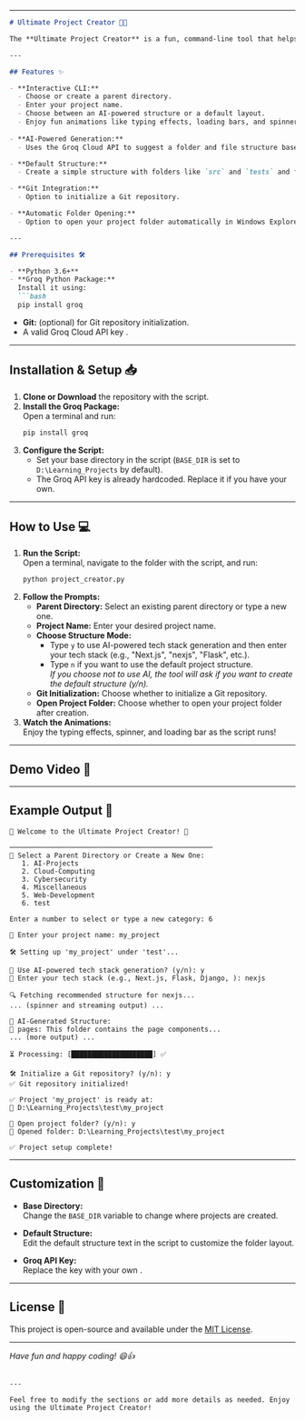 
---

```markdown
# Ultimate Project Creator 🎉🚀

The **Ultimate Project Creator** is a fun, command-line tool that helps you quickly create project folder structures. It can use AI to generate a tech stack based folder layout or use a default layout. You can also choose to initialize a Git repository and open your new project folder.

---

## Features ✨

- **Interactive CLI:**  
  - Choose or create a parent directory.
  - Enter your project name.
  - Choose between an AI-powered structure or a default layout.
  - Enjoy fun animations like typing effects, loading bars, and spinners.
  
- **AI-Powered Generation:**  
  - Uses the Groq Cloud API to suggest a folder and file structure based on your tech stack (e.g., Next.js, Flask, Django).

- **Default Structure:**  
  - Create a simple structure with folders like `src` and `tests` and files like `README.md` and `.gitignore`.

- **Git Integration:**  
  - Option to initialize a Git repository.

- **Automatic Folder Opening:**  
  - Option to open your project folder automatically in Windows Explorer.

---

## Prerequisites 🛠️

- **Python 3.6+**
- **Groq Python Package:**  
  Install it using:  
  ```bash
  pip install groq
  ```
- **Git:** (optional) for Git repository initialization.
- A valid Groq Cloud API key .

---

## Installation & Setup 📥

1. **Clone or Download** the repository with the script.
2. **Install the Groq Package:**  
   Open a terminal and run:  
   ```bash
   pip install groq
   ```
3. **Configure the Script:**  
   - Set your base directory in the script (`BASE_DIR` is set to `D:\Learning_Projects` by default).
   - The Groq API key is already hardcoded. Replace it if you have your own.

---

## How to Use 💻

1. **Run the Script:**  
   Open a terminal, navigate to the folder with the script, and run:
   ```bash
   python project_creator.py
   ```
2. **Follow the Prompts:**  
   - **Parent Directory:** Select an existing parent directory or type a new one.
   - **Project Name:** Enter your desired project name.
   - **Choose Structure Mode:**  
     - Type `y` to use AI-powered tech stack generation and then enter your tech stack (e.g., "Next.js", "nexjs", "Flask", etc.).  
     - Type `n` if you want to use the default project structure.  
       *If you choose not to use AI, the tool will ask if you want to create the default structure (y/n).*
   - **Git Initialization:** Choose whether to initialize a Git repository.
   - **Open Project Folder:** Choose whether to open your project folder after creation.
3. **Watch the Animations:**  
   Enjoy the typing effects, spinner, and loading bar as the script runs!

---

## Demo Video 🎥





---

## Example Output 📝

```plaintext
🎉 Welcome to the Ultimate Project Creator! 🚀

──────────────────────────────────────────────────
📌 Select a Parent Directory or Create a New One:
   1. AI-Projects
   2. Cloud-Computing
   3. Cybersecurity
   4. Miscellaneous
   5. Web-Development
   6. test

Enter a number to select or type a new category: 6

📂 Enter your project name: my_project

🛠️ Setting up 'my_project' under 'test'...

🤖 Use AI-powered tech stack generation? (y/n): y
🔧 Enter your tech stack (e.g., Next.js, Flask, Django, ): nexjs

🔍 Fetching recommended structure for nexjs...
... (spinner and streaming output) ...

📜 AI-Generated Structure:
📁 pages: This folder contains the page components...
... (more output) ...

⏳ Processing: [████████████████████] ✅

🛠️ Initialize a Git repository? (y/n): y
✅ Git repository initialized!

✅ Project 'my_project' is ready at:
📂 D:\Learning_Projects\test\my_project

📂 Open project folder? (y/n): y
📂 Opened folder: D:\Learning_Projects\test\my_project

✅ Project setup complete!
```

---

## Customization 🔧

- **Base Directory:**  
  Change the `BASE_DIR` variable to change where projects are created.
  
- **Default Structure:**  
  Edit the default structure text in the script to customize the folder layout.

- **Groq API Key:**  
  Replace the  key with your own  .

---

## License 📄

This project is open-source and available under the [MIT License](LICENSE).

---

*Have fun and happy coding! 😄👍*
```

---

Feel free to modify the sections or add more details as needed. Enjoy using the Ultimate Project Creator!
